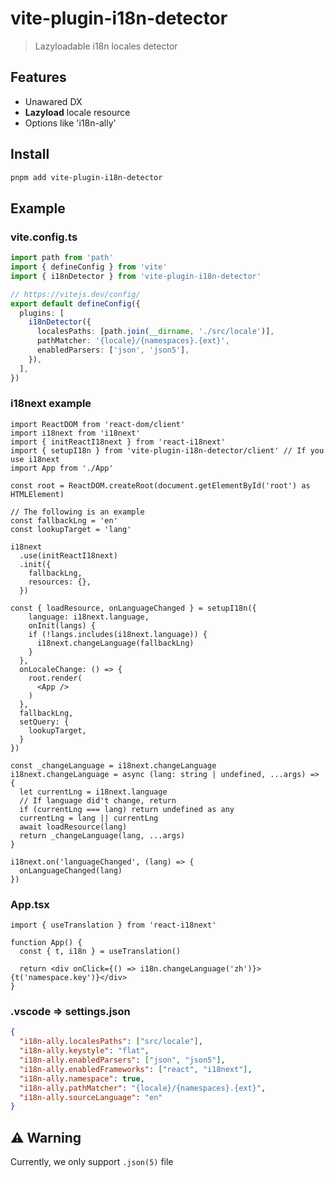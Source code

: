 # vite-plugin-i18n-detector

> Lazyloadable i18n locales detector

## Features

- Unawared DX
- **Lazyload** locale resource
- Options like 'i18n-ally'

## Install

```bash
pnpm add vite-plugin-i18n-detector
```

## Example

### vite.config.ts
```ts
import path from 'path'
import { defineConfig } from 'vite'
import { i18nDetector } from 'vite-plugin-i18n-detector'

// https://vitejs.dev/config/
export default defineConfig({
  plugins: [
    i18nDetector({
      localesPaths: [path.join(__dirname, './src/locale')],
      pathMatcher: '{locale}/{namespaces}.{ext}',
      enabledParsers: ['json', 'json5'],
    }),
  ],
})

```

### i18next example

```tsx
import ReactDOM from 'react-dom/client'
import i18next from 'i18next'
import { initReactI18next } from 'react-i18next'
import { setupI18n } from 'vite-plugin-i18n-detector/client' // If you use i18next
import App from './App'

const root = ReactDOM.createRoot(document.getElementById('root') as HTMLElement)

// The following is an example
const fallbackLng = 'en'
const lookupTarget = 'lang'

i18next
  .use(initReactI18next)
  .init({
    fallbackLng,
    resources: {},
  })

const { loadResource, onLanguageChanged } = setupI18n({
	language: i18next.language,
	onInit(langs) {
    if (!langs.includes(i18next.language)) {
      i18next.changeLanguage(fallbackLng)
    }
  },
  onLocaleChange: () => {
    root.render(
      <App />
    )
  },
  fallbackLng,
  setQuery: {
    lookupTarget,
  }
})

const _changeLanguage = i18next.changeLanguage
i18next.changeLanguage = async (lang: string | undefined, ...args) => {
  let currentLng = i18next.language
  // If language did't change, return
  if (currentLng === lang) return undefined as any
  currentLng = lang || currentLng
  await loadResource(lang)
  return _changeLanguage(lang, ...args)
}

i18next.on('languageChanged', (lang) => {
  onLanguageChanged(lang)
})
```

### App.tsx

```tsx
import { useTranslation } from 'react-i18next'

function App() {
  const { t, i18n } = useTranslation()

  return <div onClick={() => i18n.changeLanguage('zh')}>{t('namespace.key')}</div>
}
```


### .vscode => settings.json
``` json
{
  "i18n-ally.localesPaths": ["src/locale"],
  "i18n-ally.keystyle": "flat",
  "i18n-ally.enabledParsers": ["json", "json5"],
  "i18n-ally.enabledFrameworks": ["react", "i18next"],
  "i18n-ally.namespace": true,
  "i18n-ally.pathMatcher": "{locale}/{namespaces}.{ext}",
  "i18n-ally.sourceLanguage": "en"
}
```


## ⚠️ Warning

Currently, we only support `.json(5)` file
